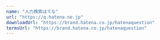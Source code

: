 ```yaml
---
name: "人力検索はてな"
url: "https://q.hatena.ne.jp"
downloadUrl: "https://brand.hatena.co.jp/hatenaquestion"
termsUrl: "https://brand.hatena.co.jp/hatenaquestion"
---
```

